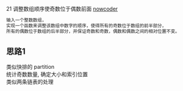 21 调整数组顺序使奇数位于偶数前面
[nowcoder](https://www.nowcoder.com/practice/beb5aa231adc45b2a5dcc5b62c93f593?tpId=13&tqId=11166&tPage=1&rp=1&ru=/ta/coding-interviews&qru=/ta/coding-interviews/question-ranking)

```html
输入一个整数数组，
实现一个函数来调整该数组中数字的顺序，使得所有的奇数位于数组的前半部分，
所有的偶数位于数组的后半部分，并保证奇数和奇数，偶数和偶数之间的相对位置不变。
```

  
## 思路1  
类似快排的 partition  
统计奇数数量, 确定大小和索引位置  
类似两条链表的处理  


 